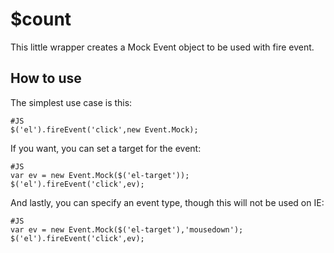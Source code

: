 $count
========
This little wrapper creates a Mock Event object to be used with fire event.


How to use
----------

The simplest use case is this:

    #JS
    $('el').fireEvent('click',new Event.Mock);
    

If you want, you can set a target for the event:

    #JS
    var ev = new Event.Mock($('el-target'));
    $('el').fireEvent('click',ev);
    
    
And lastly, you can specify an event type, though this will not be used on IE:

    #JS
    var ev = new Event.Mock($('el-target'),'mousedown');
    $('el').fireEvent('click',ev);

